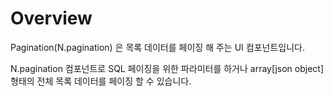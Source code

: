 Overview
===

Pagination(N.pagination) 은 목록 데이터를 페이징 해 주는 UI 컴포넌트입니다. 

<p class="alert">N.pagination 컴포넌트로 SQL 페이징을 위한 파라미터를 하거나 array[json object] 형태의 전체 목록 데이터를 페이징 할 수 있습니다.</p>